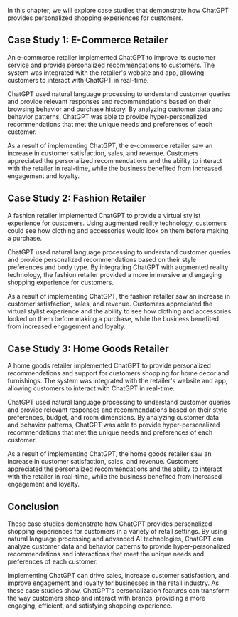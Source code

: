 
In this chapter, we will explore case studies that demonstrate how ChatGPT provides personalized shopping experiences for customers.

Case Study 1: E-Commerce Retailer
---------------------------------

An e-commerce retailer implemented ChatGPT to improve its customer service and provide personalized recommendations to customers. The system was integrated with the retailer's website and app, allowing customers to interact with ChatGPT in real-time.

ChatGPT used natural language processing to understand customer queries and provide relevant responses and recommendations based on their browsing behavior and purchase history. By analyzing customer data and behavior patterns, ChatGPT was able to provide hyper-personalized recommendations that met the unique needs and preferences of each customer.

As a result of implementing ChatGPT, the e-commerce retailer saw an increase in customer satisfaction, sales, and revenue. Customers appreciated the personalized recommendations and the ability to interact with the retailer in real-time, while the business benefited from increased engagement and loyalty.

Case Study 2: Fashion Retailer
------------------------------

A fashion retailer implemented ChatGPT to provide a virtual stylist experience for customers. Using augmented reality technology, customers could see how clothing and accessories would look on them before making a purchase.

ChatGPT used natural language processing to understand customer queries and provide personalized recommendations based on their style preferences and body type. By integrating ChatGPT with augmented reality technology, the fashion retailer provided a more immersive and engaging shopping experience for customers.

As a result of implementing ChatGPT, the fashion retailer saw an increase in customer satisfaction, sales, and revenue. Customers appreciated the virtual stylist experience and the ability to see how clothing and accessories looked on them before making a purchase, while the business benefited from increased engagement and loyalty.

Case Study 3: Home Goods Retailer
---------------------------------

A home goods retailer implemented ChatGPT to provide personalized recommendations and support for customers shopping for home decor and furnishings. The system was integrated with the retailer's website and app, allowing customers to interact with ChatGPT in real-time.

ChatGPT used natural language processing to understand customer queries and provide relevant responses and recommendations based on their style preferences, budget, and room dimensions. By analyzing customer data and behavior patterns, ChatGPT was able to provide hyper-personalized recommendations that met the unique needs and preferences of each customer.

As a result of implementing ChatGPT, the home goods retailer saw an increase in customer satisfaction, sales, and revenue. Customers appreciated the personalized recommendations and the ability to interact with the retailer in real-time, while the business benefited from increased engagement and loyalty.

Conclusion
----------

These case studies demonstrate how ChatGPT provides personalized shopping experiences for customers in a variety of retail settings. By using natural language processing and advanced AI technologies, ChatGPT can analyze customer data and behavior patterns to provide hyper-personalized recommendations and interactions that meet the unique needs and preferences of each customer.

Implementing ChatGPT can drive sales, increase customer satisfaction, and improve engagement and loyalty for businesses in the retail industry. As these case studies show, ChatGPT's personalization features can transform the way customers shop and interact with brands, providing a more engaging, efficient, and satisfying shopping experience.
